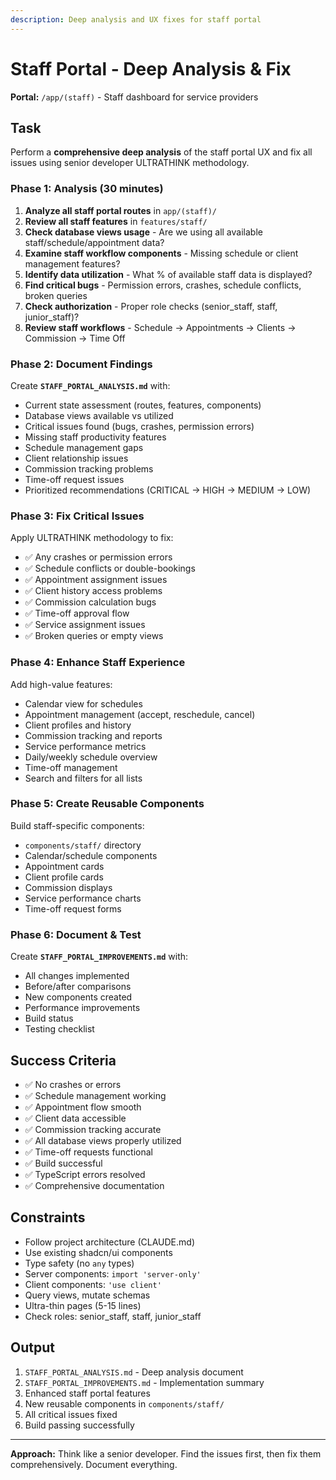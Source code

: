 ```yaml
---
description: Deep analysis and UX fixes for staff portal
---
```


# Staff Portal - Deep Analysis & Fix

**Portal:** `/app/(staff)` - Staff dashboard for service providers

## Task

Perform a **comprehensive deep analysis** of the staff portal UX and fix all issues using senior developer ULTRATHINK methodology.

### Phase 1: Analysis (30 minutes)

1. **Analyze all staff portal routes** in `app/(staff)/`
2. **Review all staff features** in `features/staff/`
3. **Check database views usage** - Are we using all available staff/schedule/appointment data?
4. **Examine staff workflow components** - Missing schedule or client management features?
5. **Identify data utilization** - What % of available staff data is displayed?
6. **Find critical bugs** - Permission errors, crashes, schedule conflicts, broken queries
7. **Check authorization** - Proper role checks (senior_staff, staff, junior_staff)?
8. **Review staff workflows** - Schedule → Appointments → Clients → Commission → Time Off

### Phase 2: Document Findings

Create **`STAFF_PORTAL_ANALYSIS.md`** with:
- Current state assessment (routes, features, components)
- Database views available vs utilized
- Critical issues found (bugs, crashes, permission errors)
- Missing staff productivity features
- Schedule management gaps
- Client relationship issues
- Commission tracking problems
- Time-off request issues
- Prioritized recommendations (CRITICAL → HIGH → MEDIUM → LOW)

### Phase 3: Fix Critical Issues

Apply ULTRATHINK methodology to fix:
- ✅ Any crashes or permission errors
- ✅ Schedule conflicts or double-bookings
- ✅ Appointment assignment issues
- ✅ Client history access problems
- ✅ Commission calculation bugs
- ✅ Time-off approval flow
- ✅ Service assignment issues
- ✅ Broken queries or empty views

### Phase 4: Enhance Staff Experience

Add high-value features:
- Calendar view for schedules
- Appointment management (accept, reschedule, cancel)
- Client profiles and history
- Commission tracking and reports
- Service performance metrics
- Daily/weekly schedule overview
- Time-off management
- Search and filters for all lists

### Phase 5: Create Reusable Components

Build staff-specific components:
- `components/staff/` directory
- Calendar/schedule components
- Appointment cards
- Client profile cards
- Commission displays
- Service performance charts
- Time-off request forms

### Phase 6: Document & Test

Create **`STAFF_PORTAL_IMPROVEMENTS.md`** with:
- All changes implemented
- Before/after comparisons
- New components created
- Performance improvements
- Build status
- Testing checklist

## Success Criteria

- ✅ No crashes or errors
- ✅ Schedule management working
- ✅ Appointment flow smooth
- ✅ Client data accessible
- ✅ Commission tracking accurate
- ✅ All database views properly utilized
- ✅ Time-off requests functional
- ✅ Build successful
- ✅ TypeScript errors resolved
- ✅ Comprehensive documentation

## Constraints

- Follow project architecture (CLAUDE.md)
- Use existing shadcn/ui components
- Type safety (no `any` types)
- Server components: `import 'server-only'`
- Client components: `'use client'`
- Query views, mutate schemas
- Ultra-thin pages (5-15 lines)
- Check roles: senior_staff, staff, junior_staff

## Output

1. `STAFF_PORTAL_ANALYSIS.md` - Deep analysis document
2. `STAFF_PORTAL_IMPROVEMENTS.md` - Implementation summary
3. Enhanced staff portal features
4. New reusable components in `components/staff/`
5. All critical issues fixed
6. Build passing successfully

---

**Approach:** Think like a senior developer. Find the issues first, then fix them comprehensively. Document everything.
